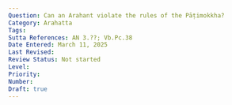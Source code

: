 ```yaml
---
Question: Can an Arahant violate the rules of the Pāṭimokkha?
Category: Arahatta
Tags:
Sutta References: AN 3.??; Vb.Pc.38
Date Entered: March 11, 2025
Last Revised:
Review Status: Not started
Level: 
Priority: 
Number: 
Draft: true
---
```

